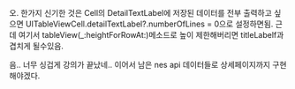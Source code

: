 오. 한가지 신기한 것은 Cell의 DetailTextLabel에 저장된 데이터를 전부 출력하고 싶으면 UITableViewCell.detailTextLabel?.numberOfLines = 0으로 설정하면됨. 근데 여기서 tableView(_:heightForRowAt:)메소드로 높이 제한해버리면 titleLabelf과 겹치게 될수있음.

음.. 너무 싱겁게 강의가 끝났네..
이어서 남은 nes api 데이터들로 상세페이지까지 구현해야겠다.
